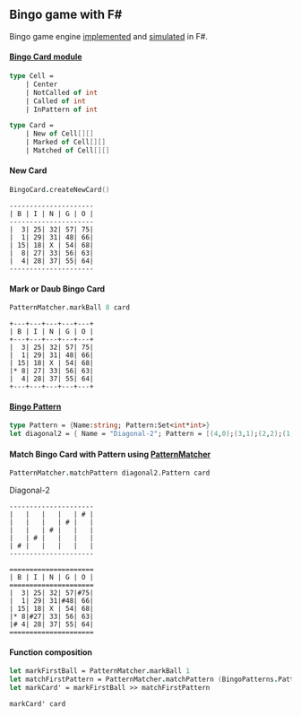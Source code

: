 Bingo game with F#
-----------------

Bingo game engine [implemented](https://github.com/kimsk/FSharp-Bingo/tree/master/src/BingoEngine/BingoEngine) and [simulated](https://github.com/kimsk/FSharp-Bingo/blob/master/src/BingoEngine/BingoEngine/BingoGameSim.fsx) in F#. 

#### [Bingo Card module](https://github.com/kimsk/FSharp-Bingo/blob/master/src/BingoEngine/BingoEngine/BingoCard.fs)
```fsharp
type Cell =
    | Center
    | NotCalled of int   
    | Called of int
    | InPattern of int

type Card = 
    | New of Cell[][]
    | Marked of Cell[][]
    | Matched of Cell[][]

```

#### New Card
```fsharp
BingoCard.createNewCard()
```
```
---------------------
| B | I | N | G | O |
---------------------
|  3| 25| 32| 57| 75|
|  1| 29| 31| 48| 66|
| 15| 18| X | 54| 68|
|  8| 27| 33| 56| 63|
|  4| 28| 37| 55| 64|
---------------------
```

#### Mark or Daub Bingo Card
```fsharp
PatternMatcher.markBall 8 card
```
```
+---+---+---+---+---+
| B | I | N | G | O |
+---+---+---+---+---+
|  3| 25| 32| 57| 75|
|  1| 29| 31| 48| 66|
| 15| 18| X | 54| 68|
|* 8| 27| 33| 56| 63|
|  4| 28| 37| 55| 64|
+---+---+---+---+---+
```


#### [Bingo Pattern](https://github.com/kimsk/FSharp-Bingo/blob/master/src/BingoEngine/BingoEngine/BingoPatterns.fs)
```fsharp
type Pattern = {Name:string; Pattern:Set<int*int>}
let diagonal2 = { Name = "Diagonal-2"; Pattern = [(4,0);(3,1);(2,2);(1,3);(0,4)] |> Set.ofList};
```

#### Match Bingo Card with Pattern using [PatternMatcher](https://github.com/kimsk/FSharp-Bingo/blob/master/src/BingoEngine/BingoEngine/PatternMatcher.fs)
```fsharp
PatternMatcher.matchPattern diagonal2.Pattern card
```

Diagonal-2
```
---------------------
|   |   |   |   | # |
|   |   |   | # |   |
|   |   | # |   |   |
|   | # |   |   |   |
| # |   |   |   |   |
---------------------

=====================
| B | I | N | G | O |
=====================
|  3| 25| 32| 57|#75|
|  1| 29| 31|#48| 66|
| 15| 18| X | 54| 68|
|* 8|#27| 33| 56| 63|
|# 4| 28| 37| 55| 64|
=====================
```

#### Function composition
```fsharp
let markFirstBall = PatternMatcher.markBall 1
let matchFirstPattern = PatternMatcher.matchPattern (BingoPatterns.Patterns.Head.Pattern)
let markCard' = markFirstBall >> matchFirstPattern

markCard' card
```
